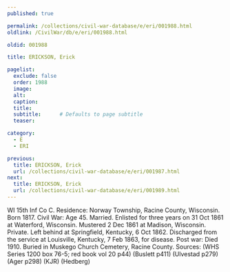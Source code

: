 ```yaml
---
published: true

permalink: /collections/civil-war-database/e/eri/001988.html
oldlink: /CivilWar/db/e/eri/001988.html

oldid: 001988

title: ERICKSON, Erick

pagelist:
  exclude: false
  order: 1988
  image: 
  alt:
  caption:
  title:
  subtitle:      # Defaults to page subtitle
  teaser:

category: 
  - E 
  - ERI

previous:
  title: ERICKSON, Erick
  url: /collections/civil-war-database/e/eri/001987.html  
next:
  title: ERICKSON, Erick
  url: /collections/civil-war-database/e/eri/001989.html   
---
```

WI 15th Inf Co C. Residence: Norway Township, Racine County, Wisconsin. Born 1817. Civil War: Age 45. Married. Enlisted for three years on 31 Oct 1861 at Waterford, Wisconsin. Mustered 2 Dec 1861 at Madison, Wisconsin. Private. Left behind at Springfield, Kentucky, 6 Oct 1862. Discharged from the service at Louisville, Kentucky, 7 Feb 1863, for disease. Post war: Died 1910. Buried in Muskego Church Cemetery, Racine County. Sources: (WHS Series 1200 box 76-5; red book vol 20 p44) (Buslett p411) (Ulvestad p279) (Ager p298) (KJR) (Hedberg)